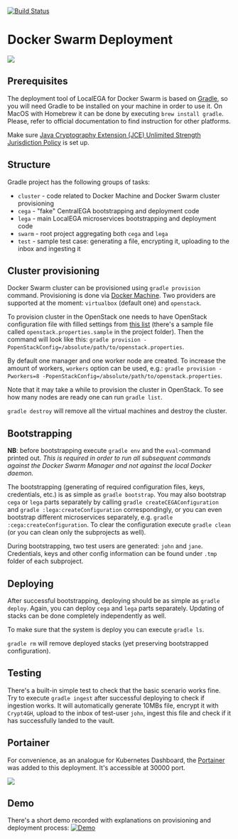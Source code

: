 [![Build Status](https://travis-ci.com/NBISweden/LocalEGA-deploy-swarm.svg?branch=master)](https://travis-ci.com/NBISweden/LocalEGA-deploy-swarm)

# Docker Swarm Deployment

![](https://habrastorage.org/webt/zt/rm/bk/ztrmbknpfaz9ybmoy3j12x5tlcw.gif)

## Prerequisites

The deployment tool of LocalEGA for Docker Swarm is based on [Gradle](https://gradle.org/), so you will need Gradle to
be installed on your machine in order to use it. On MacOS with Homebrew it can be done by executing
`brew install gradle`. Please, refer to official documentation to find instruction for other platforms.

Make sure [Java Cryptography Extension (JCE) Unlimited Strength Jurisdiction Policy](http://www.oracle.com/technetwork/java/javase/downloads/jce8-download-2133166.html) is set up.

## Structure

Gradle project has the following groups of tasks:

- `cluster` - code related to Docker Machine and Docker Swarm cluster provisioning
- `cega` - "fake" CentralEGA bootstrapping and deployment code
- `lega` - main LocalEGA microservices bootstrapping and deployment code
- `swarm` - root project aggregating both `cega` and `lega` 
- `test` - sample test case: generating a file, encrypting it, uploading to the inbox and ingesting it

## Cluster provisioning

Docker Swarm cluster can be provisioned using `gradle provision` command. Provisioning is done via 
[Docker Machine](https://docs.docker.com/machine/). Two providers are supported at the moment: `virtualbox` (default 
one) and `openstack`. 

To provision cluster in the OpenStack one needs to have OpenStack configuration file with filled
settings from [this list](https://docs.docker.com/machine/drivers/openstack/) (there's a sample file called 
`openstack.properties.sample` in the project folder). Then the command will look like this:
`gradle provision -PopenStackConfig=/absolute/path/to/openstack.properties`. 

By default one manager and one worker node are created. To increase the amount of workers, `workers` option can be 
used, e.g.: `gradle provision -Pworkers=8 -PopenStackConfig=/absolute/path/to/openstack.properties`. 

Note that it may take a while to provision the cluster in OpenStack. To see how many nodes are ready one can run
`gradle list`. 

`gradle destroy` will remove all the virtual machines and destroy the cluster.

## Bootstrapping

**NB**: before bootstrapping execute `gradle env` and the `eval`-command printed out. *This is required in order to
run all subsequent commands against the Docker Swarm Manager and not against the local Docker daemon.*

The bootstrapping (generating of required configuration files, keys, credentials, etc.) is as simple as
`gradle bootstrap`. You may also bootstrap `cega` or `lega` parts separately by calling `gradle createCEGAConfiguration`
and `gradle :lega:createConfiguration` correspondingly, or you can even bootstrap different microservices separately, e.g.
`gradle :cega:createConfiguration`. To clear the configuration execute `gradle clean` (or you can clean only the
subprojects as well).

During bootstrapping, two test users are generated: `john` and `jane`. Credentials, keys and other config information
can be found under `.tmp` folder of each subproject.

## Deploying

After successful bootstrapping, deploying should be as simple as `gradle deploy`. Again, you can deploy `cega` and
`lega` parts separately. Updating of stacks can be done completely independently as well.

To make sure that the system is deploy you can execute `gradle ls`.

`gradle rm` will remove deployed stacks (yet preserving bootstrapped configuration).

## Testing

There's a built-in simple test to check that the basic scenario works fine. Try to execute `gradle ingest` after
successful deploying to check if ingestion works. It will automatically generate 10MBs file, encrypt it with `Crypt4GH`,
upload to the inbox of test-user `john`, ingest this file and check if it has successfully landed to the vault.

## Portainer

For convenience, as an analogue for Kubernetes Dashboard, the [Portainer](https://portainer.io/) was added to this
deployment. It's accessible at 30000 port. 

![](https://habrastorage.org/webt/js/kv/6y/jskv6yxfauuw11qpiji4q3hjbw8.png)

## Demo

There's a short demo recorded with explanations on provisioning and deployment process:
[![Demo](https://img.youtube.com/vi/8hvXxqW8uP0/0.jpg)](https://www.youtube.com/watch?v=8hvXxqW8uP0)
